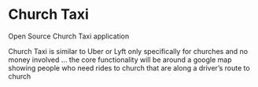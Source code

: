 # Church Taxi
Open Source Church Taxi application

Church Taxi is similar to Uber or Lyft only specifically for churches and no money involved … the core functionality will be around a google map showing people who need rides to church that are along a driver’s route to church
